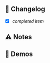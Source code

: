 <!--
Please update the PR title to follow the Angular Commit Message format so it is
parse-able by automated versioning tools
-->

## 📝 Changelog

- [x] _completed item_

## ⚠️ Notes

<!-- insert notes if necessary -->

## 🎉 Demos

<!-- insert some images/GIF -->
